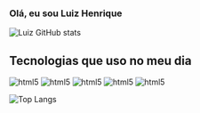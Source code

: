 ### Olá, eu sou Luiz Henrique

![Luiz GitHub stats](https://github-readme-stats.vercel.app/api?username=progluizhenrique&show_icons=true&theme=cobalt)

## Tecnologias que uso no meu dia

<div style="display: inline-block">
  <img aling="center" alt="html5" src="https://img.shields.io/badge/HTML5-E34F26?style=for-the-badge&logo=html5&logoColor=white"/>
  <img aling="center" alt="html5" src="https://img.shields.io/badge/CSS-239120?&style=for-the-badge&logo=css3&logoColor=white"/>
  <img aling="center" alt="html5" src="https://img.shields.io/badge/JavaScript-F7DF1E?style=for-the-badge&logo=javascript&logoColor=black"/>
  <img aling="center" alt="html5" src="https://img.shields.io/badge/React-20232A?style=for-the-badge&logo=react&logoColor=61DAFB"/>
  <img aling="center" alt="html5" src="https://img.shields.io/badge/TypeScript-007ACC?style=for-the-badge&logo=typescript&logoColor=white"/>
</div>

![Top Langs](https://github-readme-stats.vercel.app/api/top-langs/?username=progluizhenrique&size_weight=0.5&count_weight=0.5&theme=cobalt)
